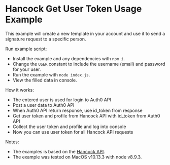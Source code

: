 # Hancock Get User Token Usage Example

This example will create a new template in your account and use it to send a signature request to a specific person.

Run example script:
- Install the example and any dependencies with `npm i`.
- Change the `USER` constant to include the username (email) and password for your user.
- Run the example with `node index.js`.
- View the filled data in console.

How it works:
- The entered user is used for login to Auth0 API
- Post a user data to Auth0 API
- When Auth0 API return response, use id_token from response
- Get user token and profile from Hancock API with id_token from Auth0 API
- Collect the user token and profile and log into console
- Now you can use user token for all Hancock API requests

Notes:
- The examples is based on the [Hancock API](https://api.hancock.ink/docs/).
- The example was tested on MacOS v10.13.3 with node v8.9.3.
